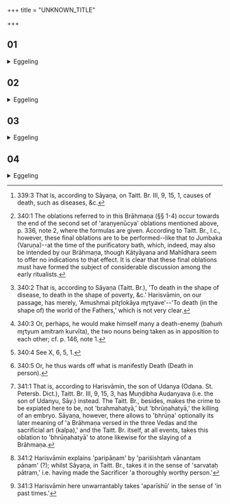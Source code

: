 +++
title = "UNKNOWN_TITLE"

+++


##  01
<details><summary>Eggeling</summary>

1. Verily, there are deaths [^egg_862] connected with all the worlds; and were he not to offer oblations to them, Death would get hold of him in every world:

[^egg_862]: 339:3 That is, according to Sāyaṇa, on Taitt. Br. III, 9, 15, 1, causes of death, such as diseases, &c.

when he offers oblations to the Deaths [^egg_863], he wards off Death in every world.

[^egg_863]: 340:1 The oblations referred to in this Brāhmaṇa (§§ 1-4) occur towards the end of the second set of 'araṇyenūcya' oblations mentioned above, p. 336, note 2, where the formulas are given. According to Taitt. Br., l.c., however, these final oblations are to be performed--like that to Jumbaka (Varuṇa)--at the time of the purificatory bath, which, indeed, may also be intended by our Brāhmaṇa, though Kātyāyana and Mahīdhara seem to offer no indications to that effect. It is clear that these final oblations must have formed the subject of considerable discussion among the early ritualists.
</details>

##  02
<details><summary>Eggeling</summary>

2. Concerning this they say, 'If, in offering, he were to name them all, saying, "To such [^egg_864] (a death) hail! To such (a death) hail!" he would make that manifold death his enemy [^egg_865], and would give himself over to Death.' Only one oblation he offers to one of them, with, 'To Death, hail!' for there is indeed but one Death in yonder world, even Hunger [^egg_866]: it is him he wards off in yonder world.

[^egg_864]: 340:2 That is, according to Sāyaṇa (Taitt. Br.), 'To death in the shape of disease, to death in the shape of poverty, &c.' Harisvāmin, on our passage, has merely, 'Amushmai pitr̥lokāya mr̥tyave'--'To death (in the shape of) the world of the Fathers,' which is not very clear.

[^egg_865]: 340:3 Or, perhaps, he would make himself many a death-enemy (bahuṁ mr̥tyum amitraṁ kurvīta), the two nouns being taken as in apposition to each other; cf. p. 146, note 1.

[^egg_866]: 340:4 See X, 6, 5, 1.
</details>

##  03
<details><summary>Eggeling</summary>

3. A second oblation he makes with, 'To Brahman-slaying, hail!' for, doubtless, a murder other than the slaying of a Brahman is no murder; but that--to wit, the slaying of a Brahman--is manifestly murder: he thus manifestly wards off Death [^egg_867].

[^egg_867]: 340:5 Or, he thus wards off what is manifestly Death (Death in person).
</details>

##  04
<details><summary>Eggeling</summary>

4. Muṇḍibha Audanya [^egg_868] it was who discovered this atonement for the slaying of a Brahman; and when one offers the oblation to the Brahmahatyā he prepares a remedy for the slayer of a Brahman by satisfying Death himself with an oblation, and making a protection [^egg_869] for him (the slayer). At whosoever's Aśvamedha, therefore, this oblation is offered, even if in after-times [^egg_870] any one in his family kills a Brahman, he thereby prepares a remedy (expiation) for him.

[^egg_868]: 341:1 That is, according to Harisvāmin, the son of Udanya (Odana. St. Petersb. Dict.), Taitt. Br. III, 9, 15, 3, has Muṇḍibha Audanyava (i.e. the son of Udanyu, Sāy.) instead. The Taitt. Br., besides, makes the crime to be expiated here to be, not 'brahmahatyā,' but 'bhrūṇahatyā,' the killing of an embryo. Sāyaṇa, however, there allows to 'bhrūṇa' optionally its later meaning of 'a Brāhmaṇa versed in the three Vedas and the sacrificial art (kalpa),' and the Taitt. Br. itself, at all events, takes this oblation to 'bhrūṇahatyā' to atone likewise for the slaying of a Brāhmaṇa.

[^egg_869]: 341:2 Harisvāmin explains 'paripāṇam' by 'pariśishṭaṁ vānantam pānam' (?); whilst Sāyaṇa, in Taitt. Br., takes it in the sense of 'sarvataḥ pātram,' i.e. having made the Sacrificer 'a thoroughly worthy person.'

[^egg_870]: 341:3 Harisvāmin here unwarrantably takes 'aparīshū' in the sense of 'in past times.'
</details>